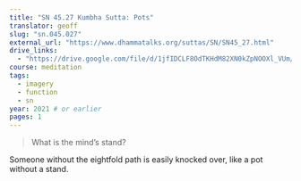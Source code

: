 ```yaml
---
title: "SN 45.27 Kumbha Sutta: Pots"
translator: geoff
slug: "sn.045.027"
external_url: "https://www.dhammatalks.org/suttas/SN/SN45_27.html"
drive_links:
  - "https://drive.google.com/file/d/1jfIDCLF8OdTKHdM82XN0kZpNOOXl_VUm/view?usp=drivesdk"
course: meditation
tags:
  - imagery
  - function
  - sn
year: 2021 # or earlier
pages: 1
---
```


> What is the mind’s stand?

Someone without the eightfold path is easily knocked over, like a pot without a stand.

